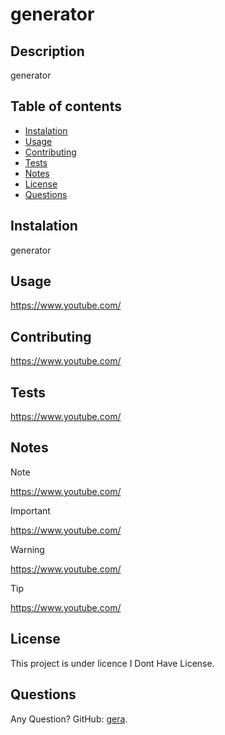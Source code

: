 
# generator



## Description
generator

## Table of contents
- [Instalation](#instalation)
- [Usage](#usage)
- [Contributing](#contributing)
- [Tests](#tests)
- [Notes](#notes)
- [License](#licence)
- [Questions](#Questions)

## Instalation
generator

## Usage
https://www.youtube.com/

## Contributing
https://www.youtube.com/

## Tests
https://www.youtube.com/

## Notes

> [!NOTE]
> https://www.youtube.com/

> [!IMPORTANT]
> https://www.youtube.com/

> [!WARNING]
> https://www.youtube.com/

> [!TIP]
> https://www.youtube.com/

## License

This project is under licence I Dont Have License.

## Questions

Any Question? GitHub: [gera](https://github.com/gera).
  